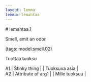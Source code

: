 ```yaml
---
layout: lemma
lemma: lemahtaa
---
```


<div class="sense">
# <span class="sensename">lemahtaa.1</span>

<span class="description">Smell, emit an odor</span>

(tags: model:smell.02)

<span class="description">Tuottaa tuoksu</span>

A1 | Stinky thing |   | Tuoksuva asia |  
A2 | Attribute of arg1 |   | Mille tuoksuu |  

</div>

